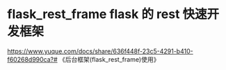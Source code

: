 # flask_rest_frame flask 的 rest 快速开发框架

https://www.yuque.com/docs/share/636f448f-23c5-4291-b410-f60268d990ca?# 《后台框架(flask_rest_frame)使用》
